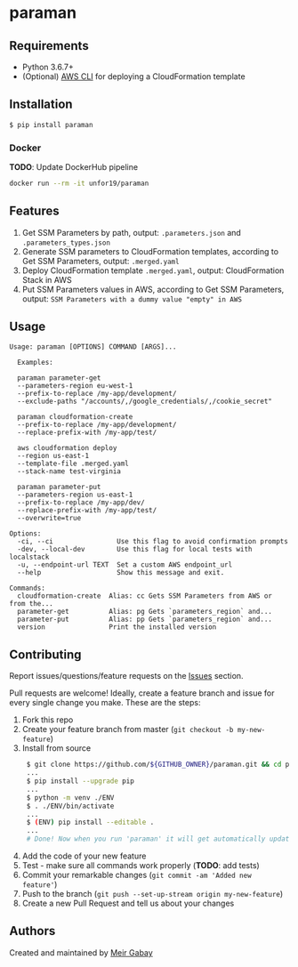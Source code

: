 # paraman

## Requirements

- Python 3.6.7+
- (Optional) [AWS CLI](https://docs.aws.amazon.com/cli/latest/userguide/cli-chap-install.html) for deploying a CloudFormation template

## Installation

```bash
$ pip install paraman
```

### Docker

**TODO**: Update DockerHub pipeline

```bash
docker run --rm -it unfor19/paraman
```

## Features

1. Get SSM Parameters by path, output: `.parameters.json` and `.parameters_types.json`
1. Generate SSM parameters to CloudFormation templates, according to Get SSM Parameters, output: `.merged.yaml`
1. Deploy CloudFormation template `.merged.yaml`, output: CloudFormation Stack in AWS
1. Put SSM Parameters values in AWS, according to Get SSM Parameters, output: `SSM Parameters with a dummy value "empty" in AWS`


## Usage

<!-- available_commands_start -->

```
Usage: paraman [OPTIONS] COMMAND [ARGS]...

  Examples:

  paraman parameter-get                    
  --parameters-region eu-west-1            
  --prefix-to-replace /my-app/development/ 
  --exclude-paths "/accounts/,/google_credentials/,/cookie_secret"

  paraman cloudformation-create            
  --prefix-to-replace /my-app/development/ 
  --replace-prefix-with /my-app/test/

  aws cloudformation deploy                
  --region us-east-1                       
  --template-file .merged.yaml             
  --stack-name test-virginia

  paraman parameter-put                    
  --parameters-region us-east-1            
  --prefix-to-replace /my-app/dev/         
  --replace-prefix-with /my-app/test/      
  --overwrite=true

Options:
  -ci, --ci                Use this flag to avoid confirmation prompts
  -dev, --local-dev        Use this flag for local tests with localstack
  -u, --endpoint-url TEXT  Set a custom AWS endpoint_url
  --help                   Show this message and exit.

Commands:
  cloudformation-create  Alias: cc Gets SSM Parameters from AWS or from the...
  parameter-get          Alias: pg Gets `parameters_region` and...
  parameter-put          Alias: pp Gets `parameters_region` and...
  version                Print the installed version
```

<!-- available_commands_end -->

## Contributing

Report issues/questions/feature requests on the [Issues](https://github.com/doitintl/paraman/issues) section.

Pull requests are welcome! Ideally, create a feature branch and issue for every single change you make. These are the steps:

1. Fork this repo
1. Create your feature branch from master (`git checkout -b my-new-feature`)
1. Install from source
   ```bash
    $ git clone https://github.com/${GITHUB_OWNER}/paraman.git && cd paraman
    ...
    $ pip install --upgrade pip
    ...
    $ python -m venv ./ENV
    $ . ./ENV/bin/activate
    ...
    $ (ENV) pip install --editable .
    ...
    # Done! Now when you run 'paraman' it will get automatically updated when you modify the code
   ```
1. Add the code of your new feature
1. Test - make sure all commands work properly (**TODO**: add tests)
1. Commit your remarkable changes (`git commit -am 'Added new feature'`)
1. Push to the branch (`git push --set-up-stream origin my-new-feature`)
1. Create a new Pull Request and tell us about your changes

## Authors

Created and maintained by [Meir Gabay](https://github.com/unfor19)
